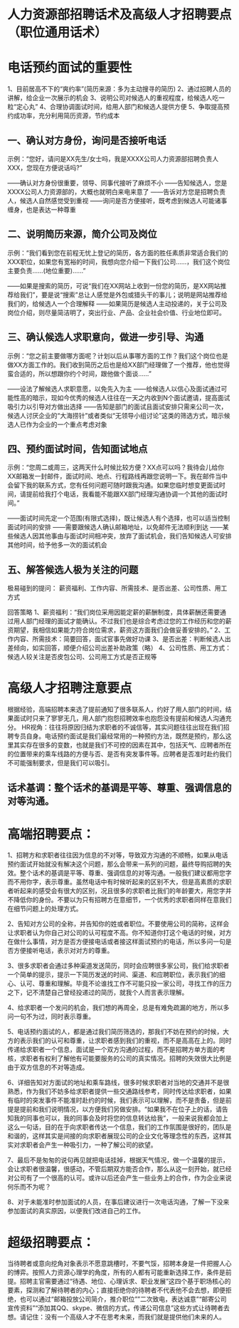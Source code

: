 # 人力资源部招聘话术及高级人才招聘要点  （职位通用话术）

# 电话预约面试的重要性
1、目前居高不下的“爽约率”(简历来源：多为主动搜寻的简历)
2、通过招聘人员的讲解，给企业一次展示的机会
3、说明公司对候选人的重视程度，给候选人吃一粒“定心丸”
4、合理协调面试时间，给用人部门和候选人提供方便
5、争取提高预约成功率，充分利用简历资源，节约成本

## 一、确认对方身份，询问是否接听电话

示例：“您好，请问是XX先生/女士吗，我是XXXX公司人力资源部招聘负责人XXX，您现在方便说话吗?”

——确认对方身份很重要，领导、同事代接听了麻烦不小
——告知候选人，您是XXXX公司人力资源部的，大概也就明白来电来意了
——告诉对方您是招聘负责人，候选人自然感觉受到重视
——询问是否方便接听，既考虑到候选人可能诸事缠身，也是表达一种尊重

## 二、说明简历来源，简介公司及岗位

示例：“我们看到您在前程无忧上登记的简历，各方面的胜任素质非常适合我们的XXX职位，如果您有宽裕的时间，我想向您介绍一下我们公司……，我们这个岗位主要负责……(地位重要)……”

——如果是搜索的简历，可说“我们在XX网站上收到一份您的简历，是XX网站推荐给我们”，要是说“搜索”总让人感觉是外包或猎头干的事儿；说明是网站推荐给我们的，给候选人一个合理解释
——如果简历是候选人主动投递的，关于公司及岗位介绍，则尽量简洁明了，突出行业、产品、企业社会价值、行业地位即可。

## 三、确认候选人求职意向，做进一步引导、沟通

示例：“您之前主要做哪方面呢？计划以后从事哪方面的工作？我们这个岗位也是做XX方面工作的。我们收到简历之后也是给XX部门经理做了一个推荐，他也觉得蛮合适的，所以想跟你约个时间，跟他做个面谈……”

——设法了解候选人求职意愿，以免先入为主
——给候选人以信心及面试通过可能性高的暗示，现如今优秀的候选人往往在一天之内收到N个面试邀请，提高面试吸引力以引导对方做出选择
——告知是部门的面试且面试安排只需来公司一次，候选人讨厌企业的“大海捞针”或者类似“无领导小组讨论”这类的筛选方式，暗示候选人已作为企业的一个重点考虑对象

## 四、预约面试时间，告知面试地点

示例：“您周二或周三，这两天什么时候比较方便？XX点可以吗？我待会儿给你XX邮箱发一封邮件，面试时间、地点、行程路线再跟您说明一下。我在邮件当中会留下我的联系方式，您有任何问题可随时跟我沟通。如果您临时想变更面试时间，请提前给我打个电话，我看能不能跟XX部门经理沟通协调一个其他的面试时间。”

——面试时间先定一个范围(有限式选择)，既让候选人有个选择，也可以适当控制面试时间的安排
——需要跟候选人确认邮箱地址，以免邮件无法顺利到达
——某些候选人因其他事由与面试时间相冲突，放弃了面试机会，我们告知候选人可安排其他时间，给予他多一次的面试机会

## 五、解答候选人极为关注的问题

极易碰到的提问： 薪资福利、工作内容、所需技术、是否出差、公司性质、用工方式

回答策略
1、薪资福利：“我们岗位采用因能定薪的薪酬制度，具体薪酬还需要通过用人部门经理的面试才能确认。不过我们也是综合考虑过您的工作经历和您的薪资期望，我相信如果能力符合岗位需求，薪资这方面我们会做妥善安排的。”
2、工作内容、所需技术：简要回答，面试官事先做好功课
3、是否出差：判断候选人出差倾向，如实回答，顺便介绍公司出差补助政策（略）
4、公司性质、用工方式：候选人较关注是否皮包公司、公司用工方式是否正规等

# 高级人才招聘注意要点

根据经验，高端招聘本来选了提前通知了很多联系人，约好了用人部门的时间，结果面试时只来了寥寥无几，用人部门抱怨招聘效率也抱怨没有提前和候选人沟通充分。
HR视角：往往将原因归结为求职者的不诚信等，其实问题往往出现在我们招聘专员自身。电话预约面试是我们最经常用的一种预约方法，既然是预约，那么这里其实存在很多的变数，也就是我们不可控的因素在其中，包括天气、应聘者所在的位置带来的乘车线路的方便与否、是否有突发事件等。应聘者是否准时赴约我们不可能强制要求，但是我们可以吸引。

## 话术基调：整个话术的基调是平等、尊重、强调信息的对等沟通。

# 高端招聘要点：

1、招聘方和求职者往往因为信息的不对等，导致双方沟通的不顺畅，如果从电话预约面试开始就没有解决这个问题，那么会带来一系列的问题，最终导购招聘的失效。整个话术的基调是平等、尊重、强调信息的对等沟通。一般我们建议都用您字而不用你字，表示尊重。虽然电话中有时候听起来的区别不大，但是高素质的求职者听起来的感受会有很大的区别，况且很多的求职者比我们的年龄要大，用您字并不降低你的身份。不要以为只有招聘方在意细节，一个优秀的求职者同样在意我们在细节问题上的处理方式。

2、告知对方公司的全称，并告知你的姓或者职位。不要使用公司的简称，这样会让求职者认为你自己对公司的认可程度不高。你不知道你打这个电话的时候，对方在做什么事情，对方是否方便接电话或者接这样面试预约的电话，所以多问一句是否方便接听电话，表示对对方的尊重。

3、很多求职者会通过多种渠道发送简历，同时会应聘很多家公司，我们给求职者一个简单的提示，提示一下简历发送的时间、渠道、和应聘职位，表示我们的细心、认可、尊重和理解。毕竟不论谁找工作不可能只投一家公司，寻找工作的压力之下，记不清楚自己曾经投递过的简历，就我个人而言表示理解。

4、给求职者一个发问的机会，我们想的再周全，总是有难免疏漏的地方，所以多问一句不为过，同时表示尊重。

5、电话预约面试的人，都是通过我们简历筛选的，那我们不妨在预约的时候，大方的表示我们的认可和尊重，让求职者感到我们的重视，而不是高高在上的。同时传递给求职者一个信息，面试是一个双方沟通的过程，而不是招聘方单方面的考核，求职者有权利了解他有可能要服务的公司的真实情况。招聘的失效很大比例是由于双方信息的不对等造成。

6、详细告知对方面试的地址和乘车路线，很多时候求职者对当地的交通并不是很熟悉，作为我们不妨多给求职者提供一些交通路线参考，同时传达给求职者，如果有临时的突发事件不能准时赴约的时候，我们表示可以理解，而不是责备，但是前提是提前和我们说明情况，以方便我们另做安排。“如果我不在位子上的话，请告知我的同事也可以，我的同事会及时将您的信息转达给我”，一般来说我都会加上这么一句话，目的在于向求职者传达一个信息，我们的工作氛围是很好的，团队是和谐的，这样其实是间接的向求职者展现公司的企业文化等理念性的东西，这样其实对求职者会产生一种吸引力，一种了解公司的欲望。

7、最后不是匆匆的说句再见就把电话挂掉，根据天气情况，做一个温馨的提示，会让求职者很温馨，很感动，不管后期双方能否合作，那么从这一刻开始，就已经对公司有了一个很高的认可。或许以后还会产生一些业务上的合作，作为企业来说何乐而不为呢？

8、对于未能准时参加面试的人员，在事后建议进行一次电话沟通，了解一下没来参加面试的真实原因，以便我们改进自己的工作。

# 超级招聘要点：

   当待聘者或意向挖角对象表示不愿意跳槽时，不要气馁，招聘本身是一件把握人心的博弈。按照人力资源心理学的角度，所有的人都有可能重新选择工作，条件是前提。招聘主官需要通过“待遇、地位、心理诉求、职业发展”这四个基于职场核心的要素，探测和了解待聘者的内心；直接拒绝你的待聘者不代表他不会去想，即便拒绝，也可以通过“邮箱投放公司简介，推介职位””二次致电，表达诚意”“邮寄公司宣传资料”“添加其QQ、skype、微信的方式，传递公司信息”这些方式让待聘者去想。请记住：没有一个高级人才不在思考未来，而我们就是提供他们未来的人。
